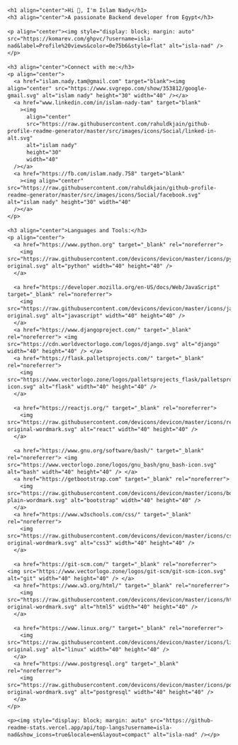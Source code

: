     <h1 align="center">Hi 👋, I'm Islam Nady</h1>
    <h3 align="center">A passionate Backend developer from Egypt</h3>

    <p align="center"><img style="display: block; margin: auto" src="https://komarev.com/ghpvc/?username=isla-nad&label=Profile%20views&color=0e75b6&style=flat" alt="isla-nad" /></p>

    <h3 align="center">Connect with me:</h3>
    <p align="center">
      <a href="islam.nady.tam@gmail.com" target="blank"><img align="center" src="https://www.svgrepo.com/show/353812/google-gmail.svg" alt="islam nady" height="30" width="40" /></a>
      <a href="www.linkedin.com/in/islam-nady-tam" target="blank"
        ><img
          align="center"
          src="https://raw.githubusercontent.com/rahuldkjain/github-profile-readme-generator/master/src/images/icons/Social/linked-in-alt.svg"
          alt="islam nady"
          height="30"
          width="40"
      /></a>
      <a href="https://fb.com/islam.nady.758" target="blank"
        ><img align="center" src="https://raw.githubusercontent.com/rahuldkjain/github-profile-readme-generator/master/src/images/icons/Social/facebook.svg" alt="islam nady" height="30" width="40"
      /></a>
    </p>

    <h3 align="center">Languages and Tools:</h3>
    <p align="center">
      <a href="https://www.python.org" target="_blank" rel="noreferrer">
        <img src="https://raw.githubusercontent.com/devicons/devicon/master/icons/python/python-original.svg" alt="python" width="40" height="40" />
      </a>

      <a href="https://developer.mozilla.org/en-US/docs/Web/JavaScript" target="_blank" rel="noreferrer">
        <img src="https://raw.githubusercontent.com/devicons/devicon/master/icons/javascript/javascript-original.svg" alt="javascript" width="40" height="40" />
      </a>
      <a href="https://www.djangoproject.com/" target="_blank" rel="noreferrer"> <img src="https://cdn.worldvectorlogo.com/logos/django.svg" alt="django" width="40" height="40" /> </a>
      <a href="https://flask.palletsprojects.com/" target="_blank" rel="noreferrer">
        <img src="https://www.vectorlogo.zone/logos/palletsprojects_flask/palletsprojects_flask-icon.svg" alt="flask" width="40" height="40" />
      </a>

      <a href="https://reactjs.org/" target="_blank" rel="noreferrer">
        <img src="https://raw.githubusercontent.com/devicons/devicon/master/icons/react/react-original-wordmark.svg" alt="react" width="40" height="40" />
      </a>

      <a href="https://www.gnu.org/software/bash/" target="_blank" rel="noreferrer"> <img src="https://www.vectorlogo.zone/logos/gnu_bash/gnu_bash-icon.svg" alt="bash" width="40" height="40" /> </a>
      <a href="https://getbootstrap.com" target="_blank" rel="noreferrer">
        <img src="https://raw.githubusercontent.com/devicons/devicon/master/icons/bootstrap/bootstrap-plain-wordmark.svg" alt="bootstrap" width="40" height="40" />
      </a>
      <a href="https://www.w3schools.com/css/" target="_blank" rel="noreferrer">
        <img src="https://raw.githubusercontent.com/devicons/devicon/master/icons/css3/css3-original-wordmark.svg" alt="css3" width="40" height="40" />
      </a>

      <a href="https://git-scm.com/" target="_blank" rel="noreferrer"> <img src="https://www.vectorlogo.zone/logos/git-scm/git-scm-icon.svg" alt="git" width="40" height="40" /> </a>
      <a href="https://www.w3.org/html/" target="_blank" rel="noreferrer">
        <img src="https://raw.githubusercontent.com/devicons/devicon/master/icons/html5/html5-original-wordmark.svg" alt="html5" width="40" height="40" />
      </a>

      <a href="https://www.linux.org/" target="_blank" rel="noreferrer">
        <img src="https://raw.githubusercontent.com/devicons/devicon/master/icons/linux/linux-original.svg" alt="linux" width="40" height="40" />
      </a>
      <a href="https://www.postgresql.org" target="_blank" rel="noreferrer">
        <img src="https://raw.githubusercontent.com/devicons/devicon/master/icons/postgresql/postgresql-original-wordmark.svg" alt="postgresql" width="40" height="40" />
      </a>
    </p>

    <p><img style="display: block; margin: auto" src="https://github-readme-stats.vercel.app/api/top-langs?username=isla-nad&show_icons=true&locale=en&layout=compact" alt="isla-nad" /></p>
